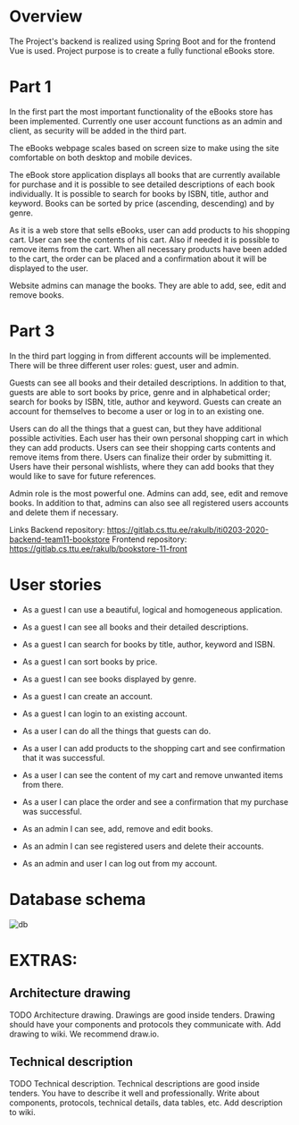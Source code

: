 # Overview
The Project's backend is realized using Spring Boot and for the frontend Vue is used. Project purpose is to create a fully functional eBooks store.

# Part 1
In the first part the most important functionality of the eBooks store has been implemented. Currently one user account functions as an admin and client, as security will be added in the third part. 

The eBooks webpage scales based on screen size to make using the site comfortable on both desktop and mobile devices.

The eBook store application displays all books that are currently available for purchase and it is possible to see detailed descriptions of each book individually. It is possible to search for books by ISBN, title, author and keyword. Books can be sorted by price (ascending, descending) and by genre.

As it is a web store that sells eBooks, user can add products to his shopping cart. User can see the contents of his cart. Also if needed it is possible to remove items from the cart. When all necessary products have been added to the cart, the order can be placed and a confirmation about it will be displayed to the user.

Website admins can manage the books. They are able to add, see, edit and remove books.


# Part 3
In the third part logging in from different accounts will be implemented. There will be three different user roles: guest, user and admin.

Guests can see all books and their detailed descriptions. In addition to that, guests are able to sort books by price, genre and in alphabetical order; search for books by ISBN, title, author and keyword. Guests can create an account for themselves to become a user or log in to an existing one.

Users can do all the things that a guest can, but they have additional possible activities. Each user has their own personal shopping cart in which they can add products. Users can see their shopping carts contents and remove items from there. Users can finalize their order by submitting it. Users have their personal wishlists, where they can add books that they would like to save for future references.

Admin role is the most powerful one. Admins can add, see, edit and remove books. In addition to that, admins can also see all registered users accounts and delete them if necessary.

Links
Backend repository: https://gitlab.cs.ttu.ee/rakulb/iti0203-2020-backend-team11-bookstore
Frontend repository: https://gitlab.cs.ttu.ee/rakulb/bookstore-11-front

# User stories
- As a guest I can use a beautiful, logical and homogeneous application.

- As a guest I can see all books and their detailed descriptions.

- As a guest I can search for books by title, author, keyword and ISBN.

- As a guest I can sort books by price.

- As a guest I can see books displayed by genre.

- As a guest I can create an account.

- As a guest I can login to an existing account.
 
- As a user I can do all the things that guests can do. 

- As a user I can add products to the shopping cart and see confirmation that it was successful.

- As a user I can see the content of my cart and remove unwanted items from there.

- As a user I can place the order and see a confirmation that my purchase was successful.

- As an admin I can see, add, remove and edit books.

- As an admin I can see registered users and delete their accounts.

- As an admin and user I can log out from my account.

# Database schema

![db](https://user-images.githubusercontent.com/47223643/95575904-3810bf00-0a38-11eb-8e9e-640b0be20675.png)

# EXTRAS:
## Architecture drawing
TODO
Architecture drawing. Drawings are good inside tenders. Drawing should have your components and protocols they communicate with. Add drawing to wiki. We recommend draw.io.

## Technical description
TODO
Technical description. Technical descriptions are good inside tenders. You have to describe it well and professionally. Write about components, protocols, technical details, data tables, etc. Add description to wiki.
